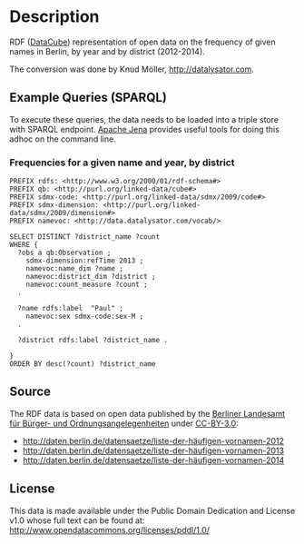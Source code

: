 # Description

RDF ([DataCube](http://www.w3.org/TR/vocab-data-cube)) representation of open data on the frequency of given names in Berlin, by year and by district (2012-2014).

The conversion was done by Knud Möller, http://datalysator.com.

## Example Queries (SPARQL)

To execute these queries, the data needs to be loaded into a triple store with SPARQL endpoint. [Apache Jena](https://jena.apache.org) provides useful tools for doing this adhoc on the command line.

### Frequencies for a given name and year, by district

```sparql
PREFIX rdfs: <http://www.w3.org/2000/01/rdf-schema#> 
PREFIX qb: <http://purl.org/linked-data/cube#> 
PREFIX sdmx-code: <http://purl.org/linked-data/sdmx/2009/code#> 
PREFIX sdmx-dimension: <http://purl.org/linked-data/sdmx/2009/dimension#> 
PREFIX namevoc: <http://data.datalysator.com/vocab/> 

SELECT DISTINCT ?district_name ?count
WHERE {
  ?obs a qb:Observation ;
    sdmx-dimension:refTime 2013 ;
    namevoc:name_dim ?name ;
    namevoc:district_dim ?district ;
    namevoc:count_measure ?count ;
  .
  
  ?name rdfs:label  "Paul" ;
    namevoc:sex sdmx-code:sex-M ;
  .
  
  ?district rdfs:label ?district_name .
  
}
ORDER BY desc(?count) ?district_name
```

## Source

The RDF data is based on open data published by the [Berliner Landesamt für Bürger- und Ordnungsangelegenheiten](http://www.berlin.de/labo/) under [CC-BY-3.0](http://creativecommons.org/licenses/by/3.0/de/): 

- http://daten.berlin.de/datensaetze/liste-der-häufigen-vornamen-2012
- http://daten.berlin.de/datensaetze/liste-der-häufigen-vornamen-2013
- http://daten.berlin.de/datensaetze/liste-der-häufigen-vornamen-2014

## License

This data is made available under the Public Domain Dedication and License v1.0 whose full text can be found at: http://www.opendatacommons.org/licenses/pddl/1.0/
